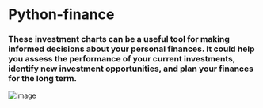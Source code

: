 # Python-finance

### These investment charts can be a useful tool for making informed decisions about your personal finances. It could help you assess the performance of your current investments, identify new investment opportunities, and plan your finances for the long term.

![image](https://user-images.githubusercontent.com/90658763/229385270-027906f4-07bd-4047-885a-1fce05a19456.png)
